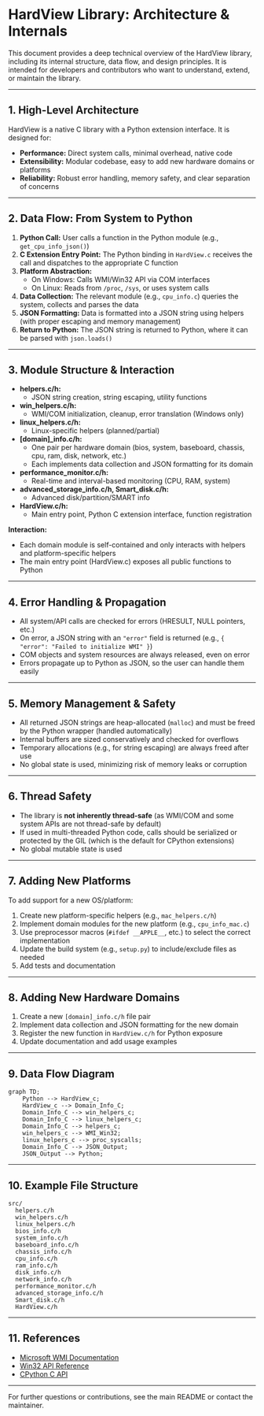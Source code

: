 # HardView Library: Architecture & Internals

This document provides a deep technical overview of the HardView library, including its internal structure, data flow, and design principles. It is intended for developers and contributors who want to understand, extend, or maintain the library.

---

## 1. High-Level Architecture

HardView is a native C library with a Python extension interface. It is designed for:
- **Performance:** Direct system calls, minimal overhead, native code
- **Extensibility:** Modular codebase, easy to add new hardware domains or platforms
- **Reliability:** Robust error handling, memory safety, and clear separation of concerns

---

## 2. Data Flow: From System to Python

1. **Python Call:** User calls a function in the Python module (e.g., `get_cpu_info_json()`)
2. **C Extension Entry Point:** The Python binding in `HardView.c` receives the call and dispatches to the appropriate C function
3. **Platform Abstraction:**
    - On Windows: Calls WMI/Win32 API via COM interfaces
    - On Linux: Reads from `/proc`, `/sys`, or uses system calls
4. **Data Collection:** The relevant module (e.g., `cpu_info.c`) queries the system, collects and parses the data
5. **JSON Formatting:** Data is formatted into a JSON string using helpers (with proper escaping and memory management)
6. **Return to Python:** The JSON string is returned to Python, where it can be parsed with `json.loads()`

---

## 3. Module Structure & Interaction

- **helpers.c/h:**
  - JSON string creation, string escaping, utility functions
- **win_helpers.c/h:**
  - WMI/COM initialization, cleanup, error translation (Windows only)
- **linux_helpers.c/h:**
  - Linux-specific helpers (planned/partial)
- **[domain]_info.c/h:**
  - One pair per hardware domain (bios, system, baseboard, chassis, cpu, ram, disk, network, etc.)
  - Each implements data collection and JSON formatting for its domain
- **performance_monitor.c/h:**
  - Real-time and interval-based monitoring (CPU, RAM, system)
- **advanced_storage_info.c/h, Smart_disk.c/h:**
  - Advanced disk/partition/SMART info
- **HardView.c/h:**
  - Main entry point, Python C extension interface, function registration

**Interaction:**
- Each domain module is self-contained and only interacts with helpers and platform-specific helpers
- The main entry point (HardView.c) exposes all public functions to Python

---

## 4. Error Handling & Propagation

- All system/API calls are checked for errors (HRESULT, NULL pointers, etc.)
- On error, a JSON string with an `"error"` field is returned (e.g., `{ "error": "Failed to initialize WMI" }`)
- COM objects and system resources are always released, even on error
- Errors propagate up to Python as JSON, so the user can handle them easily

---

## 5. Memory Management & Safety

- All returned JSON strings are heap-allocated (`malloc`) and must be freed by the Python wrapper (handled automatically)
- Internal buffers are sized conservatively and checked for overflows
- Temporary allocations (e.g., for string escaping) are always freed after use
- No global state is used, minimizing risk of memory leaks or corruption

---

## 6. Thread Safety

- The library is **not inherently thread-safe** (as WMI/COM and some system APIs are not thread-safe by default)
- If used in multi-threaded Python code, calls should be serialized or protected by the GIL (which is the default for CPython extensions)
- No global mutable state is used

---

## 7. Adding New Platforms

To add support for a new OS/platform:
1. Create new platform-specific helpers (e.g., `mac_helpers.c/h`)
2. Implement domain modules for the new platform (e.g., `cpu_info_mac.c`)
3. Use preprocessor macros (`#ifdef __APPLE__`, etc.) to select the correct implementation
4. Update the build system (e.g., `setup.py`) to include/exclude files as needed
5. Add tests and documentation

---

## 8. Adding New Hardware Domains

1. Create a new `[domain]_info.c/h` file pair
2. Implement data collection and JSON formatting for the new domain
3. Register the new function in `HardView.c/h` for Python exposure
4. Update documentation and add usage examples

---

## 9. Data Flow Diagram

```mermaid
graph TD;
    Python --> HardView_c;
    HardView_c --> Domain_Info_C;
    Domain_Info_C --> win_helpers_c;
    Domain_Info_C --> linux_helpers_c;
    Domain_Info_C --> helpers_c;
    win_helpers_c --> WMI_Win32;
    linux_helpers_c --> proc_syscalls;
    Domain_Info_C --> JSON_Output;
    JSON_Output --> Python;

```

---

## 10. Example File Structure

```
src/
  helpers.c/h
  win_helpers.c/h
  linux_helpers.c/h
  bios_info.c/h
  system_info.c/h
  baseboard_info.c/h
  chassis_info.c/h
  cpu_info.c/h
  ram_info.c/h
  disk_info.c/h
  network_info.c/h
  performance_monitor.c/h
  advanced_storage_info.c/h
  Smart_disk.c/h
  HardView.c/h
```

---

## 11. References
- [Microsoft WMI Documentation](https://docs.microsoft.com/en-us/windows/win32/wmisdk/wmi-start-page)
- [Win32 API Reference](https://docs.microsoft.com/en-us/windows/win32/api/)
- [CPython C API](https://docs.python.org/3/c-api/)

---

For further questions or contributions, see the main README or contact the maintainer. 
